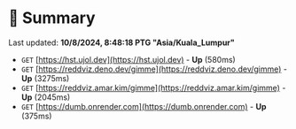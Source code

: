 # 📖 Summary
Last updated: **10/8/2024, 8:48:18 PTG "Asia/Kuala_Lumpur"**

- `GET` [https://hst.ujol.dev](https://hst.ujol.dev) - **Up** (580ms)
- `GET` [https://reddviz.deno.dev/gimme](https://reddviz.deno.dev/gimme) - **Up** (3275ms)
- `GET` [https://reddviz.amar.kim/gimme](https://reddviz.amar.kim/gimme) - **Up** (2045ms)
- `GET` [https://dumb.onrender.com](https://dumb.onrender.com) - **Up** (375ms)

